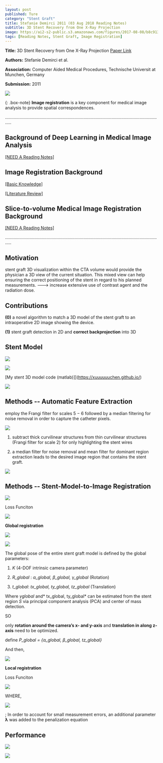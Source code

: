```yaml
---
layout: post
published: Ture
category: "Stent Graft"
title: Stefanie Demirci 2011 (03 Aug 2018 Reading Notes)
subtitle: 3D Stent Recovery from One X-Ray Projection
image: https://ai2-s2-public.s3.amazonaws.com/figures/2017-08-08/b8c913479cbf2ee279312720a46f9324bffbdda7/8-Figure5-1.png
tags: [Reading Notes, Stent Graft, Image Registration]
---
```


**Title:** 3D Stent Recovery from One X-Ray Projection [Paper Link](https://arxiv.org/abs/1704.06065)

**Authors:** Stefanie Demirci et al.

**Association:** Computer Aided Medical Procedures, Technische Universit at Munchen, Germany

**Submission:** 2011

![](https://ai2-s2-public.s3.amazonaws.com/figures/2017-08-08/b8c913479cbf2ee279312720a46f9324bffbdda7/8-Figure5-1.png) 

{: .box-note}
**Image registration** is a key component for medical image analysis to provide spatial correspondences.

.................................................................................................................................
## Background of Deep Learning in Medical Image Analysis

[[NEED A Reading Notes]](https://xuuuuuuchen.github.io/2018-08-01-DeepLearninginMedicalImageAnalysis/)

## Image Registration Background

[[Basic Knowledge]](https://xuuuuuuchen.github.io/2018-07-31-ImageRegistration-basic/)

[[Literature Review]](https://xuuuuuuchen.github.io/2018-07-31-ImageRegistration/)

## Slice-to-volume Medical Image Registration Background

[[NEED A Reading Notes]](https://xuuuuuuchen.github.io/2018-08-01-ImageRegistration-2D-3D/)

.................................................................................................................................

## Motivation

stent graft 3D visualization within the CTA volume would provide the physician a 3D view of the current situation. This mixed view can help ensuring the correct positioning of the stent in regard to his planned measurements. ---> increase extensive use of contrast agent and the radiation dose.

## Contributions

**(0)** a novel algorithm to match a 3D model of the stent graft to an intraoperative 2D image showing the device.

**(1)** stent graft detection in 2D and **correct backprojection** into 3D


## Stent Model


![](https://github.com/xuuuuuuchen/xuuuuuuchen.github.io/blob/master/img/2018-08-03-readnote/1.png?raw=true) 

![](https://github.com/xuuuuuuchen/xuuuuuuchen.github.io/blob/master/img/2018-08-03-readnote/2.png?raw=true) 

[My stent 3D model code (matlab)]](https://xuuuuuuchen.github.io/)



![](https://github.com/xuuuuuuchen/xuuuuuuchen.github.io/blob/master/img/2018-08-03-readnote/3.png?raw=true) 



## Methods -- Automatic Feature Extraction

employ the Frangi filter for scales 5 − 6 followed by a median filtering for noise removal in order to capture the catheter pixels.

![](https://github.com/xuuuuuuchen/xuuuuuuchen.github.io/blob/master/img/2018-08-03-readnote/4.png?raw=true) 

1. subtract thick curvilinear structures from thin curvilinear structures (Frangi filter for scale 2) for only highlighting the stent wires

2. a median filter for noise removal and mean filter for dominant region extraction leads to the desired image region that contains the stent graft.

![](https://github.com/xuuuuuuchen/xuuuuuuchen.github.io/blob/master/img/2018-08-03-readnote/5.png?raw=true) 

## Methods -- Stent-Model-to-Image Registration

![](https://github.com/xuuuuuuchen/xuuuuuuchen.github.io/blob/master/img/2018-08-03-readnote/6.png?raw=true) 

Loss Funciton

![](https://github.com/xuuuuuuchen/xuuuuuuchen.github.io/blob/master/img/2018-08-03-readnote/7.png?raw=true) 


**Global registration**

![](https://i.stack.imgur.com/iq1ur.png) 

![](https://github.com/xuuuuuuchen/xuuuuuuchen.github.io/blob/master/img/2018-08-03-readnote/8.png?raw=true) 

The global pose of the entire stent graft model is defined by the global parameters:

1.  *K* (4-DOF intrinsic camera parameter)

2.  *R_global* : *α_global, β_global, γ_global*  (Rotation)

3.  *t_global*: *tx_global, ty_global, tz_global* (Translation)

Where *γglobal* and* tx_global, ty_global* can be estimated from the stent region *S* via principal component analysis (PCA) and center of mass detection.

SO 

only **rotation around the camera’s x- and y-axis** and **translation in along z-axis** need to be optimized.

define *P_global = {α_global, β_global, tz_global}*

And then,

![](https://github.com/xuuuuuuchen/xuuuuuuchen.github.io/blob/master/img/2018-08-03-readnote/9.png?raw=true) 



**Local registration**

Loss Funciton

![](https://github.com/xuuuuuuchen/xuuuuuuchen.github.io/blob/master/img/2018-08-03-readnote/10.png?raw=true) 

WHERE, 

![](https://github.com/xuuuuuuchen/xuuuuuuchen.github.io/blob/master/img/2018-08-03-readnote/11.png?raw=true) 

; In order to account for small measurement errors, an additional parameter **λ** was added to the penalization equation

## Performance

![](https://github.com/xuuuuuuchen/xuuuuuuchen.github.io/blob/master/img/2018-08-03-readnote/12.png?raw=true) 

![](https://github.com/xuuuuuuchen/xuuuuuuchen.github.io/blob/master/img/2018-08-03-readnote/13.jpg?raw=true)


